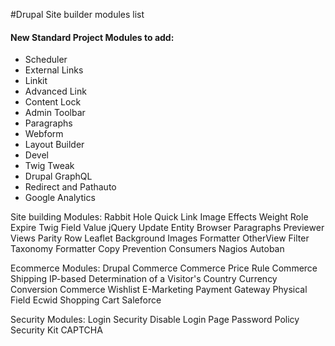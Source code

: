 #Drupal Site builder modules list
<h4>New Standard Project Modules to add:</h4>
<ul>
<li>    Scheduler</li>
<li>    External Links </li>
<li>    Linkit</li>
<li>    Advanced Link</li>
<li>    Content Lock</li>
<li>    Admin Toolbar</li>
<li>    Paragraphs</li>
<li>    Webform</li>
<li>    Layout Builder</li>
<li>    Devel</li>
<li>    Twig Tweak</li>
<li>    Drupal GraphQL</li>
<li>    Redirect and Pathauto</li>
<li>    Google Analytics</li>
</ul>

Site building Modules:
    Rabbit Hole
    Quick Link
    Image Effects
    Weight
    Role Expire
    Twig Field Value
    jQuery Update
    Entity Browser
    Paragraphs Previewer
    Views Parity Row
    Leaflet
    Background Images Formatter
    OtherView Filter
    Taxonomy Formatter
    Copy Prevention
    Consumers
    Nagios
    Autoban

Ecommerce Modules:
    Drupal Commerce 
    Commerce Price Rule
    Commerce Shipping
    IP-based Determination of a Visitor's Country
    Currency Conversion
    Commerce Wishlist
    E-Marketing
    Payment Gateway
    Physical Field
    Ecwid Shopping Cart
    Saleforce

Security Modules:
    Login Security
    Disable Login Page
    Password Policy
    Security Kit
    CAPTCHA
